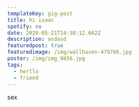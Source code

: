 ```yaml
---
templateKey: gig-post
title: hi isaac
spotify: no
date: 2020-05-21T14:38:12.662Z
description: asdasd
featuredpost: true
featuredimage: /img/wallhaven-479766.jpg
poster: /img/img_9856.jpg
tags:
  - herllo
  - friend
---
```

sex